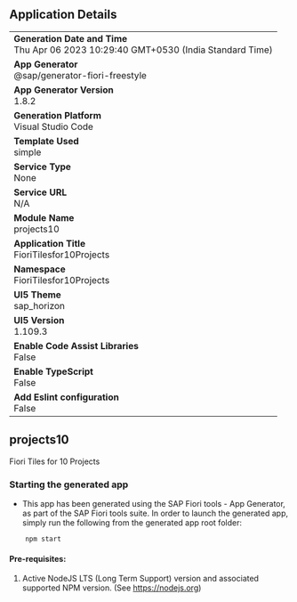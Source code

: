 ## Application Details
|               |
| ------------- |
|**Generation Date and Time**<br>Thu Apr 06 2023 10:29:40 GMT+0530 (India Standard Time)|
|**App Generator**<br>@sap/generator-fiori-freestyle|
|**App Generator Version**<br>1.8.2|
|**Generation Platform**<br>Visual Studio Code|
|**Template Used**<br>simple|
|**Service Type**<br>None|
|**Service URL**<br>N/A
|**Module Name**<br>projects10|
|**Application Title**<br>FioriTilesfor10Projects|
|**Namespace**<br>FioriTilesfor10Projects|
|**UI5 Theme**<br>sap_horizon|
|**UI5 Version**<br>1.109.3|
|**Enable Code Assist Libraries**<br>False|
|**Enable TypeScript**<br>False|
|**Add Eslint configuration**<br>False|

## projects10

Fiori Tiles for 10 Projects

### Starting the generated app

-   This app has been generated using the SAP Fiori tools - App Generator, as part of the SAP Fiori tools suite.  In order to launch the generated app, simply run the following from the generated app root folder:

```
    npm start
```

#### Pre-requisites:

1. Active NodeJS LTS (Long Term Support) version and associated supported NPM version.  (See https://nodejs.org)


